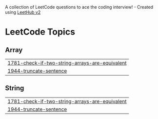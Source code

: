 A collection of LeetCode questions to ace the coding interview! - Created using [LeetHub v2](https://github.com/arunbhardwaj/LeetHub-2.0)
<!---LeetCode Topics Start-->
# LeetCode Topics
## Array
|  |
| ------- |
| [1781-check-if-two-string-arrays-are-equivalent](https://github.com/sharadj34/LeetCodeSolved/tree/master/1781-check-if-two-string-arrays-are-equivalent) |
| [1944-truncate-sentence](https://github.com/sharadj34/LeetCodeSolved/tree/master/1944-truncate-sentence) |
## String
|  |
| ------- |
| [1781-check-if-two-string-arrays-are-equivalent](https://github.com/sharadj34/LeetCodeSolved/tree/master/1781-check-if-two-string-arrays-are-equivalent) |
| [1944-truncate-sentence](https://github.com/sharadj34/LeetCodeSolved/tree/master/1944-truncate-sentence) |
<!---LeetCode Topics End-->